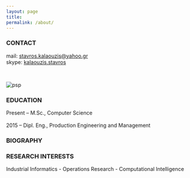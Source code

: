 ```yaml
---
layout: page
title: 
permalink: /about/
---
```


### CONTACT                                                  
mail: [stavros.kalaouzis@yahoo.gr](mailto:stavros.kalaouzis@yahoo.gr)  
skype: [kalaouzis.stavros](skype:kalaouzis.stavros)
 
 <br />   
 
![psp](https://raw.githubusercontent.com/skalaouzis/skalaouzis.github.io/master/images/asdasdasdas.png)

### EDUCATION
Present – M.Sc., Computer Science       <br />                                                  
2015 – Dipl. Eng., Production Engineering and Management

### BIOGRAPHY 

### RESEARCH INTERESTS                                                  
Industrial Informatics - Operations Research - Computational Intelligence 


